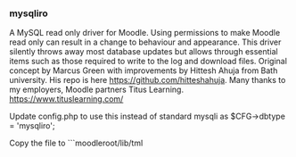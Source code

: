 ### mysqliro

A MySQL read only driver for Moodle. Using permissions to make Moodle read only can result in a change to behaviour and appearance. This driver silently throws away most database updates but allows through essential items such as those required to write to the log and download files. Original concept by Marcus Green with improvements by Hittesh Ahuja from Bath university. His repo is here https://github.com/hitteshahuja. Many thanks to my employers, Moodle partners Titus Learning. https://www.tituslearning.com/

Update config.php to use this instead of standard mysqli as
$CFG->dbtype    = 'mysqliro';

Copy the file to 
    ```moodleroot/lib/tml
    



